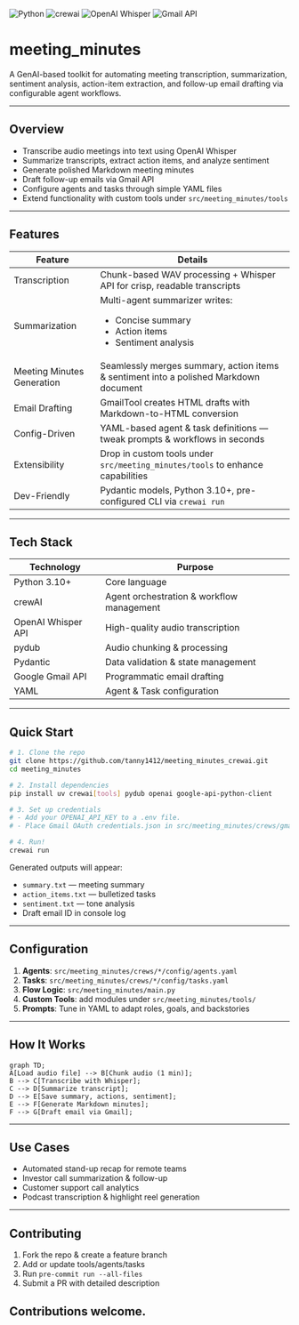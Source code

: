 ![Python](https://img.shields.io/badge/python-3.10%2B-blue.svg) ![crewai](https://img.shields.io/badge/crewai-%3E%3D0.83.0-ff69b4) ![OpenAI Whisper](https://img.shields.io/badge/openai-whisper-green) ![Gmail API](https://img.shields.io/badge/gmail%20api-v1-yellow)

# meeting_minutes

A GenAI-based toolkit for automating meeting transcription, summarization, sentiment analysis,
action-item extraction, and follow-up email drafting via configurable agent workflows.

---

## Overview

- Transcribe audio meetings into text using OpenAI Whisper
- Summarize transcripts, extract action items, and analyze sentiment
- Generate polished Markdown meeting minutes
- Draft follow-up emails via Gmail API
- Configure agents and tasks through simple YAML files
- Extend functionality with custom tools under `src/meeting_minutes/tools`

---

## Features

| Feature                         | Details                                                                                   |
|---------------------------------|-------------------------------------------------------------------------------------------|
| Transcription                   | Chunk-based WAV processing + Whisper API for crisp, readable transcripts                  |
| Summarization                   | Multi-agent summarizer writes: <ul><li>Concise summary</li><li>Action items</li><li>Sentiment analysis</li></ul> |
| Meeting Minutes Generation      | Seamlessly merges summary, action items & sentiment into a polished Markdown document     |
| Email Drafting                  | GmailTool creates HTML drafts with Markdown-to-HTML conversion                            |
| Config-Driven                   | YAML-based agent & task definitions — tweak prompts & workflows in seconds                |
| Extensibility                   | Drop in custom tools under `src/meeting_minutes/tools` to enhance capabilities            |
| Dev-Friendly                    | Pydantic models, Python 3.10+, pre-configured CLI via `crewai run`                       |

---

## Tech Stack

| Technology          | Purpose                                                                 |
|---------------------|-------------------------------------------------------------------------|
| Python 3.10+        | Core language                                                          |
| crewAI              | Agent orchestration & workflow management                               |
| OpenAI Whisper API  | High-quality audio transcription                                        |
| pydub               | Audio chunking & processing                                             |
| Pydantic            | Data validation & state management                                      |
| Google Gmail API    | Programmatic email drafting                                             |
| YAML                | Agent & Task configuration                                               |

---

## Quick Start

```bash
# 1. Clone the repo
git clone https://github.com/tanny1412/meeting_minutes_crewai.git
cd meeting_minutes

# 2. Install dependencies
pip install uv crewai[tools] pydub openai google-api-python-client

# 3. Set up credentials
# - Add your OPENAI_API_KEY to a .env file.
# - Place Gmail OAuth credentials.json in src/meeting_minutes/crews/gmailcrew/tools/

# 4. Run!
crewai run
```

Generated outputs will appear:
- `summary.txt` — meeting summary  
- `action_items.txt` — bulletized tasks  
- `sentiment.txt` — tone analysis  
- Draft email ID in console log  

---

## Configuration

1. **Agents**: `src/meeting_minutes/crews/*/config/agents.yaml`  
2. **Tasks**: `src/meeting_minutes/crews/*/config/tasks.yaml`  
3. **Flow Logic**: `src/meeting_minutes/main.py`  
4. **Custom Tools**: add modules under `src/meeting_minutes/tools/`  
5. **Prompts**: Tune in YAML to adapt roles, goals, and backstories  

---

## How It Works

```mermaid
graph TD;
A[Load audio file] --> B[Chunk audio (1 min)];
B --> C[Transcribe with Whisper];
C --> D[Summarize transcript];
D --> E[Save summary, actions, sentiment];
E --> F[Generate Markdown minutes];
F --> G[Draft email via Gmail];
```

---

## Use Cases

- Automated stand-up recap for remote teams  
- Investor call summarization & follow-up  
- Customer support call analytics  
- Podcast transcription & highlight reel generation  

---

## Contributing

1. Fork the repo & create a feature branch  
2. Add or update tools/agents/tasks  
3. Run `pre-commit run --all-files`  
4. Submit a PR with detailed description  

Contributions welcome.
---
